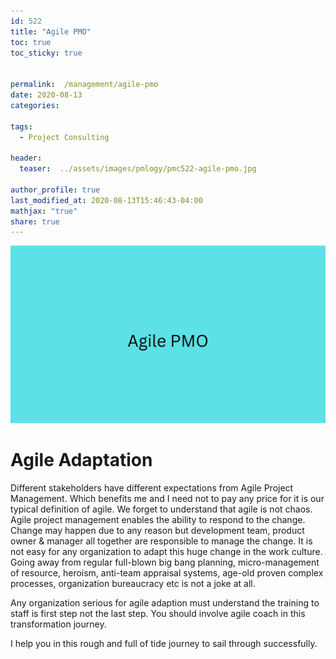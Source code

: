 ```yaml
---
id: 522    
title: "Agile PMO"
toc: true
toc_sticky: true


permalink:  /management/agile-pmo
date: 2020-08-13
categories:

tags: 
  - Project Consulting

header:
  teaser:  ../assets/images/pmlogy/pmc522-agile-pmo.jpg 

author_profile: true
last_modified_at: 2020-08-13T15:46:43-04:00
mathjax: "true"
share: true
---
```


![Agile Pmo](../assets/images/pmlogy/pmc522-agile-pmo.jpg)


# Agile Adaptation

Different stakeholders have different expectations from Agile Project Management. Which benefits me and I need not to pay any price for it is our typical definition of agile. We forget to understand that agile is not chaos. Agile project management enables the ability to respond to the change. Change may happen due to any reason but development team, product owner & manager all together are responsible to manage the change. It is not easy for any organization to adapt this huge change in the work culture. Going away from regular full-blown big bang planning, micro-management of resource, heroism, anti-team appraisal systems, age-old proven complex processes, organization bureaucracy etc is not a joke at all.

Any organization serious for agile adaption must understand the training to staff is first step not the last step. You should involve agile coach in this transformation journey.

I help you in this rough and full of tide journey to sail through successfully.